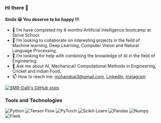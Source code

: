 ### Hi there 👋
#### Smile 😃 You deserve to be happy !!!



- 🌱 I’m have completed my 6 months Artificial Intelligence bootcamp at Strive School.
- 👯 I’m looking to collaborate on interesting projects in the feild of Machine learning, Deep Learning, Computer Vision and Natural Language Processing.
- 🤔 I’m looking for help with combining the knowledge of AI in the field of Engineering.
- 💬 Ask me about AI, Mechanical/ Computational Methods in Engineering, Cricket and Indian Food.
- 📫 How to reach me: mohandsai3@gmail.com, [LinkedIn](https://www.linkedin.com/in/saimohan-dalli/), [Instagram](https://www.instagram.com/saimohandalli/)


[![SMR-Dalli's GitHub stats](https://github-readme-stats.vercel.app/api?username=smr-dalli)](https://github.com/smr-dalli/github-readme-stats)

### Tools and Technologies
<img alt="Python" src="https://img.shields.io/badge/python%20-%2314354C.svg?&style=for-the-badge&logo=python&logoColor=white"/> <img alt="Tensor Flow" src="https://img.shields.io/badge/TensorFlow%20-%23150458.svg?&style=for-the-badge&logo=TensorFlow&logoColor=white" />
<img alt="PyTorch" src="https://img.shields.io/badge/PyTorch%20-%23150458.svg?&style=for-the-badge&logo=PyTorch&logoColor=white" />
<img alt="Scikit-Learn" src="https://img.shields.io/badge/ScikitLearn%20-%23EE4C2C.svg?&style=for-the-badge&logo=ScikitLearn&logoColor=white" />
<img alt="Pandas" src="https://img.shields.io/badge/Pandas%20-%23F37626.svg?&style=for-the-badge&logo=Pandas&logoColor=white" />
<img alt="Numpy" src="https://img.shields.io/badge/Numpy%20-%2314354C.svg?&style=for-the-badge&logo=Numpy&logoColor=white"/>
<img alt="Flask" src="https://img.shields.io/badge/Flask%20-%23150458.svg?&style=for-the-badge&logo=Flask&logoColor=white" />

